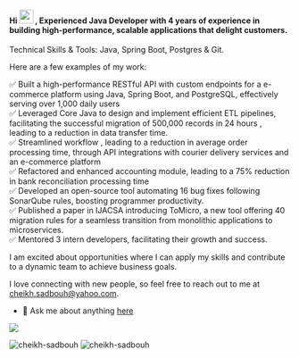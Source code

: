 <h4 align="">Hi <img src="https://media.giphy.com/media/hvRJCLFzcasrR4ia7z/giphy.gif" width="25px"> , Experienced Java Developer with 4 years of experience in building high-performance, scalable applications that delight customers. </h4>



Technical Skills & Tools: Java, Spring Boot, Postgres & Git.<br>

Here are a few examples of my work:<br>

 ✅ Built a high-performance RESTful API with custom endpoints for a e-commerce platform using Java, Spring Boot, and PostgreSQL, effectively serving over 1,000 daily users<br>
 ✅ Leveraged Core Java to design and implement efficient ETL pipelines, facilitating the successful migration of 500,000 records in 24 hours , leading to a reduction in data transfer time.<br>
 ✅ Streamlined workflow , leading to a reduction in average order processing time, through API integrations with courier delivery services and an e-commerce platform<br>
 ✅ Refactored and enhanced accounting module, leading to a 75% reduction in bank reconciliation processing time <br>
 ✅ Developed an open-source tool automating 16 bug fixes following SonarQube rules, boosting programmer productivity.<br>
 ✅ Published a paper in IJACSA introducing ToMicro, a new tool offering 40 migration rules for a seamless transition from monolithic applications to microservices.<br>
 ✅ Mentored 3 intern developers, facilitating their growth and success.<br>

I am excited about opportunities where I can apply my skills and contribute to a dynamic team to achieve business goals. <br>

I love connecting with new people, so feel free to reach out to me at cheikh.sadbouh@yahoo.com. <br>
</h6>



- 💬 Ask me about anything [here](https://github.com/cheikh-sadbouh/cheikh-sadbouh/issues)




![](https://visitor-badge.glitch.me/badge?page_id=cheikh-sadbouh.cheikh-sadbouh) 


<p><img align="" src="https://github-readme-stats.vercel.app/api/top-langs?username=cheikh-sadbouh&show_icons=true&locale=en&layout=compact" alt="cheikh-sadbouh" />

<img align="" src="https://github-readme-stats.vercel.app/api?username=cheikh-sadbouh&show_icons=true&locale=en" alt="cheikh-sadbouh" />
</p>



